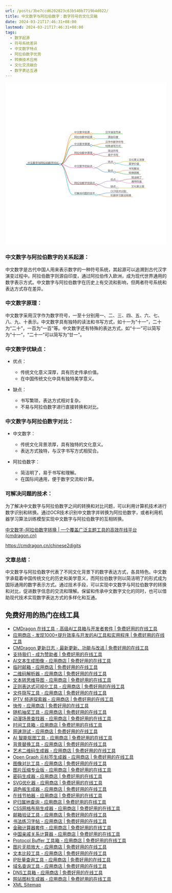 ```yaml
---
url: /posts/3be7ccd6202823c63b540b7719b4d022/
title: 中文数字与阿拉伯数字：数字符号的文化交融
date: 2024-03-21T17:46:31+08:00
lastmod: 2024-03-21T17:46:31+08:00
tags:
  - 数字起源
  - 符号系统差异
  - 中文数字特点
  - 阿拉伯数字优势
  - 转换技术应用
  - 文化交流融合
  - 数字表达互通
---
```



<img src="/images/2024_03_21 17_48_21.png" title="2024_03_21 17_48_21.png" alt="2024_03_21 17_48_21.png"/>

### 中文数字与阿拉伯数字的关系起源：

中文数字是古代中国人用来表示数字的一种符号系统，其起源可以追溯到古代汉字演变过程中。阿拉伯数字则源自印度，通过阿拉伯传入欧洲，成为现代世界通用的数字表示方式。中文数字与阿拉伯数字在历史上有交流和影响，但两者符号系统和表达方式存在差异。

### 中文数字原理：

中文数字采用汉字作为数字符号，一至十分别用一、二、三、四、五、六、七、八、九、十表示。中文数字具有独特的读法和书写方式，如十一为“十一”，二十为“二十”，一百为“一百”等。中文数字还有特殊的表达方式，如“十一”可以简写为“十一”，“二十一”可以简写为“廿一”。

### 中文数字优缺点：

- 优点：

    - 传统文化意义深厚，具有历史传承价值。
    - 在中国传统文化中具有独特美学意义。

- 缺点：

    - 书写繁琐，表达方式相对复杂。
    - 不易与阿拉伯数字进行直接转换和对比。

### 中文数字与阿拉伯数字对比：

- 中文数字：

    - 传统文化背景浓厚，具有独特的文化意义。
    - 表达方式独特，与汉字书写方式相契合。

- 阿拉伯数字：

    - 简洁明了，易于书写和理解。
    - 在国际间通用，便于数字交流和计算。

### 可解决问题的技术：

为了解决中文数字与阿拉伯数字之间的转换和对比问题，可以利用计算机技术进行数字识别和转换。通过OCR技术识别中文数字并转换为阿拉伯数字，或者利用机器学习算法训练模型实现中文数字与阿拉伯数字的互相转换。

[中文数字-阿拉伯数字转换 | 一个覆盖广泛主题工具的高效在线平台(cmdragon.cn)](https://cmdragon.cn/chinese2digits)

https://cmdragon.cn/chinese2digits

### 文章总结：

中文数字与阿拉伯数字代表了不同文化背景下的数字表达方式，各具特色。中文数字承载着中国传统文化的历史和美学意义，而阿拉伯数字则以简洁明了的形式成为国际通用的数字表示方式。通过技术手段，可以实现中文数字与阿拉伯数字的转换和对比，促进数字信息的交流和理解。保留和传承中文数字文化的同时，也可以借助现代技术实现数字表达方式的多样化和互通。

## 免费好用的热门在线工具

- [CMDragon 在线工具 - 高级AI工具箱与开发者套件 | 免费好用的在线工具](https://tools.cmdragon.cn/zh)
- [应用商店 - 发现1000+提升效率与开发的AI工具和实用程序 | 免费好用的在线工具](https://tools.cmdragon.cn/zh/apps?category=trending)
- [CMDragon 更新日志 - 最新更新、功能与改进 | 免费好用的在线工具](https://tools.cmdragon.cn/zh/changelog)
- [支持我们 - 成为赞助者 | 免费好用的在线工具](https://tools.cmdragon.cn/zh/sponsor)
- [AI文本生成图像 - 应用商店 | 免费好用的在线工具](https://tools.cmdragon.cn/zh/apps/text-to-image-ai)
- [临时邮箱 - 应用商店 | 免费好用的在线工具](https://tools.cmdragon.cn/zh/apps/temp-email)
- [二维码解析器 - 应用商店 | 免费好用的在线工具](https://tools.cmdragon.cn/zh/apps/qrcode-parser)
- [文本转思维导图 - 应用商店 | 免费好用的在线工具](https://tools.cmdragon.cn/zh/apps/text-to-mindmap)
- [正则表达式可视化工具 - 应用商店 | 免费好用的在线工具](https://tools.cmdragon.cn/zh/apps/regex-visualizer)
- [文件隐写工具 - 应用商店 | 免费好用的在线工具](https://tools.cmdragon.cn/zh/apps/steganography-tool)
- [IPTV 频道探索器 - 应用商店 | 免费好用的在线工具](https://tools.cmdragon.cn/zh/apps/iptv-explorer)
- [快传 - 应用商店 | 免费好用的在线工具](https://tools.cmdragon.cn/zh/apps/snapdrop)
- [随机抽奖工具 - 应用商店 | 免费好用的在线工具](https://tools.cmdragon.cn/zh/apps/lucky-draw)
- [动漫场景查找器 - 应用商店 | 免费好用的在线工具](https://tools.cmdragon.cn/zh/apps/anime-scene-finder)
- [时间工具箱 - 应用商店 | 免费好用的在线工具](https://tools.cmdragon.cn/zh/apps/time-toolkit)
- [网速测试 - 应用商店 | 免费好用的在线工具](https://tools.cmdragon.cn/zh/apps/speed-test)
- [AI 智能抠图工具 - 应用商店 | 免费好用的在线工具](https://tools.cmdragon.cn/zh/apps/background-remover)
- [背景替换工具 - 应用商店 | 免费好用的在线工具](https://tools.cmdragon.cn/zh/apps/background-replacer)
- [艺术二维码生成器 - 应用商店 | 免费好用的在线工具](https://tools.cmdragon.cn/zh/apps/artistic-qrcode)
- [Open Graph 元标签生成器 - 应用商店 | 免费好用的在线工具](https://tools.cmdragon.cn/zh/apps/open-graph-generator)
- [图像对比工具 - 应用商店 | 免费好用的在线工具](https://tools.cmdragon.cn/zh/apps/image-comparison)
- [图片压缩专业版 - 应用商店 | 免费好用的在线工具](https://tools.cmdragon.cn/zh/apps/image-compressor)
- [密码生成器 - 应用商店 | 免费好用的在线工具](https://tools.cmdragon.cn/zh/apps/password-generator)
- [SVG优化器 - 应用商店 | 免费好用的在线工具](https://tools.cmdragon.cn/zh/apps/svg-optimizer)
- [调色板生成器 - 应用商店 | 免费好用的在线工具](https://tools.cmdragon.cn/zh/apps/color-palette)
- [在线节拍器 - 应用商店 | 免费好用的在线工具](https://tools.cmdragon.cn/zh/apps/online-metronome)
- [IP归属地查询 - 应用商店 | 免费好用的在线工具](https://tools.cmdragon.cn/zh/apps/ip-geolocation)
- [CSS网格布局生成器 - 应用商店 | 免费好用的在线工具](https://tools.cmdragon.cn/zh/apps/css-grid-layout)
- [邮箱验证工具 - 应用商店 | 免费好用的在线工具](https://tools.cmdragon.cn/zh/apps/email-validator)
- [书法练习字帖 - 应用商店 | 免费好用的在线工具](https://tools.cmdragon.cn/zh/apps/calligraphy-practice)
- [金融计算器套件 - 应用商店 | 免费好用的在线工具](https://tools.cmdragon.cn/zh/apps/finance-calculator-suite)
- [中国亲戚关系计算器 - 应用商店 | 免费好用的在线工具](https://tools.cmdragon.cn/zh/apps/chinese-kinship-calculator)
- [Protocol Buffer 工具箱 - 应用商店 | 免费好用的在线工具](https://tools.cmdragon.cn/zh/apps/protobuf-toolkit)
- [图片无损放大 - 应用商店 | 免费好用的在线工具](https://tools.cmdragon.cn/zh/apps/image-upscaler)
- [文本比较工具 - 应用商店 | 免费好用的在线工具](https://tools.cmdragon.cn/zh/apps/text-compare)
- [IP批量查询工具 - 应用商店 | 免费好用的在线工具](https://tools.cmdragon.cn/zh/apps/ip-batch-lookup)
- [域名查询工具 - 应用商店 | 免费好用的在线工具](https://tools.cmdragon.cn/zh/apps/domain-finder)
- [DNS工具箱 - 应用商店 | 免费好用的在线工具](https://tools.cmdragon.cn/zh/apps/dns-toolkit)
- [网站图标生成器 - 应用商店 | 免费好用的在线工具](https://tools.cmdragon.cn/zh/apps/favicon-generator)
- [XML Sitemap](https://tools.cmdragon.cn/sitemap_index.xml)
